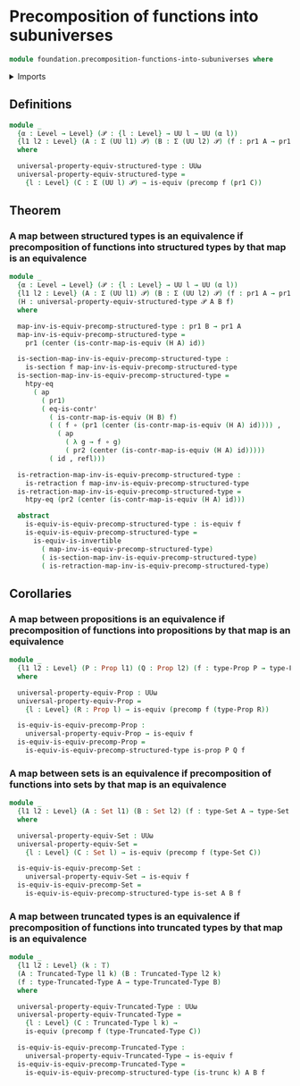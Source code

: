 # Precomposition of functions into subuniverses

```agda
module foundation.precomposition-functions-into-subuniverses where
```

<details><summary>Imports</summary>

```agda
open import foundation.action-on-identifications-functions
open import foundation.dependent-pair-types
open import foundation.function-extensionality
open import foundation.function-extensionality-axiom
open import foundation.precomposition-functions
open import foundation.universe-levels

open import foundation-core.contractible-maps
open import foundation-core.contractible-types
open import foundation-core.equivalences
open import foundation-core.function-types
open import foundation-core.homotopies
open import foundation-core.identity-types
open import foundation-core.propositions
open import foundation-core.retractions
open import foundation-core.sections
open import foundation-core.sets
open import foundation-core.truncated-types
open import foundation-core.truncation-levels
```

</details>

## Definitions

```agda
module _
  {α : Level → Level} (𝒫 : {l : Level} → UU l → UU (α l))
  {l1 l2 : Level} (A : Σ (UU l1) 𝒫) (B : Σ (UU l2) 𝒫) (f : pr1 A → pr1 B)
  where

  universal-property-equiv-structured-type : UUω
  universal-property-equiv-structured-type =
    {l : Level} (C : Σ (UU l) 𝒫) → is-equiv (precomp f (pr1 C))
```

## Theorem

### A map between structured types is an equivalence if precomposition of functions into structured types by that map is an equivalence

```agda
module _
  {α : Level → Level} (𝒫 : {l : Level} → UU l → UU (α l))
  {l1 l2 : Level} (A : Σ (UU l1) 𝒫) (B : Σ (UU l2) 𝒫) (f : pr1 A → pr1 B)
  (H : universal-property-equiv-structured-type 𝒫 A B f)
  where

  map-inv-is-equiv-precomp-structured-type : pr1 B → pr1 A
  map-inv-is-equiv-precomp-structured-type =
    pr1 (center (is-contr-map-is-equiv (H A) id))

  is-section-map-inv-is-equiv-precomp-structured-type :
    is-section f map-inv-is-equiv-precomp-structured-type
  is-section-map-inv-is-equiv-precomp-structured-type =
    htpy-eq
      ( ap
        ( pr1)
        ( eq-is-contr'
          ( is-contr-map-is-equiv (H B) f)
          ( ( f ∘ (pr1 (center (is-contr-map-is-equiv (H A) id)))) ,
            ( ap
              ( λ g → f ∘ g)
              ( pr2 (center (is-contr-map-is-equiv (H A) id)))))
          ( id , refl)))

  is-retraction-map-inv-is-equiv-precomp-structured-type :
    is-retraction f map-inv-is-equiv-precomp-structured-type
  is-retraction-map-inv-is-equiv-precomp-structured-type =
    htpy-eq (pr2 (center (is-contr-map-is-equiv (H A) id)))

  abstract
    is-equiv-is-equiv-precomp-structured-type : is-equiv f
    is-equiv-is-equiv-precomp-structured-type =
      is-equiv-is-invertible
        ( map-inv-is-equiv-precomp-structured-type)
        ( is-section-map-inv-is-equiv-precomp-structured-type)
        ( is-retraction-map-inv-is-equiv-precomp-structured-type)
```

## Corollaries

### A map between propositions is an equivalence if precomposition of functions into propositions by that map is an equivalence

```agda
module _
  {l1 l2 : Level} (P : Prop l1) (Q : Prop l2) (f : type-Prop P → type-Prop Q)
  where

  universal-property-equiv-Prop : UUω
  universal-property-equiv-Prop =
    {l : Level} (R : Prop l) → is-equiv (precomp f (type-Prop R))

  is-equiv-is-equiv-precomp-Prop :
    universal-property-equiv-Prop → is-equiv f
  is-equiv-is-equiv-precomp-Prop =
    is-equiv-is-equiv-precomp-structured-type is-prop P Q f
```

### A map between sets is an equivalence if precomposition of functions into sets by that map is an equivalence

```agda
module _
  {l1 l2 : Level} (A : Set l1) (B : Set l2) (f : type-Set A → type-Set B)
  where

  universal-property-equiv-Set : UUω
  universal-property-equiv-Set =
    {l : Level} (C : Set l) → is-equiv (precomp f (type-Set C))

  is-equiv-is-equiv-precomp-Set :
    universal-property-equiv-Set → is-equiv f
  is-equiv-is-equiv-precomp-Set =
    is-equiv-is-equiv-precomp-structured-type is-set A B f
```

### A map between truncated types is an equivalence if precomposition of functions into truncated types by that map is an equivalence

```agda
module _
  {l1 l2 : Level} (k : 𝕋)
  (A : Truncated-Type l1 k) (B : Truncated-Type l2 k)
  (f : type-Truncated-Type A → type-Truncated-Type B)
  where

  universal-property-equiv-Truncated-Type : UUω
  universal-property-equiv-Truncated-Type =
    {l : Level} (C : Truncated-Type l k) →
    is-equiv (precomp f (type-Truncated-Type C))

  is-equiv-is-equiv-precomp-Truncated-Type :
    universal-property-equiv-Truncated-Type → is-equiv f
  is-equiv-is-equiv-precomp-Truncated-Type =
    is-equiv-is-equiv-precomp-structured-type (is-trunc k) A B f
```
